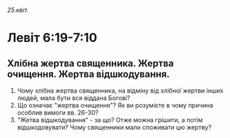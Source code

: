 
_25.квіт._

# Левіт 6:19-7:10

## Хлібна жертва священника. Жертва очищення. Жертва відшкодування.
1. Чому хлібна жертва священника, на відміну від хлібної жертви інших людей, мала бути вся віддана Богові?
2. Що означає "жертва очищення"? Як ви розумієте в чому причина особлив вимоги вв. 26-30?
3. "Жетва відшкодування" - за що? Отже можна грішити, а потім відшкодовувати?  Чому священники мали споживати цю жертву?
